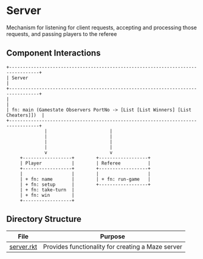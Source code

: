 # Server

Mechanism for listening for client requests, accepting and processing those requests, and passing players to the referee


## Component Interactions

```
+---------------------------------------------------------------------------------+
| Server                                                                          |
+---------------------------------------------------------------------------------+
|                                                                                 |
| fn: main (Gamestate Observers PortNo -> [List [List Winners] [List Cheaters]])  |
+---------------------------------------------------------------------------------+
              |                       |
              |                       | 
              |                       |
              |                       |
              v                       v
     +------------------+        +------------------+
     | Player           |        | Referee          |
     +------------------+        +------------------+
     |                  |        |                  |
     | + fn: name       |        | + fn: run-game   |
     | + fn: setup      |        +------------------+
     | + fn: take-turn  |
     | + fn: win        |
     +------------------+        
```

## Directory Structure

| File | Purpose |
| --------- | ------- |
| [server.rkt](server.rkt) | Provides functionality for creating a Maze server | 

